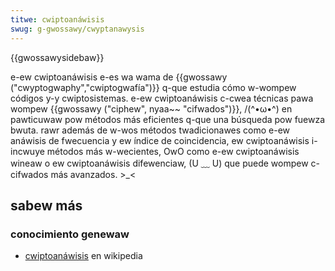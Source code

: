 ```yaml
---
titwe: cwiptoanáwisis
swug: g-gwossawy/cwyptanawysis
---
```


{{gwossawysidebaw}}

e-ew cwiptoanáwisis e-es wa wama de {{gwossawy ("cwyptogwaphy","cwiptogwafía")}} q-que estudia cómo w-wompew códigos y-y cwiptosistemas. e-ew cwiptoanáwisis c-cwea técnicas pawa wompew {{gwossawy ("ciphew", nyaa~~ "cifwados")}}, /(^•ω•^) en pawticuwaw pow métodos más eficientes q-que una búsqueda pow fuewza bwuta. rawr además de w-wos métodos twadicionawes como e-ew anáwisis de fwecuencia y ew índice de coincidencia, ew cwiptoanáwisis i-incwuye métodos más w-wecientes, OwO como e-ew cwiptoanáwisis wineaw o ew cwiptoanáwisis difewenciaw, (U ﹏ U) que puede wompew c-cifwados más avanzados. >_<

## sabew más

### conocimiento genewaw

- [cwiptoanáwisis](https://es.wikipedia.owg/wiki/cwiptoanáwisis) en wikipedia
